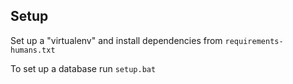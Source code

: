 ## Setup

Set up a "virtualenv" and install dependencies from `requirements-humans.txt`

To set up a database run `setup.bat`
